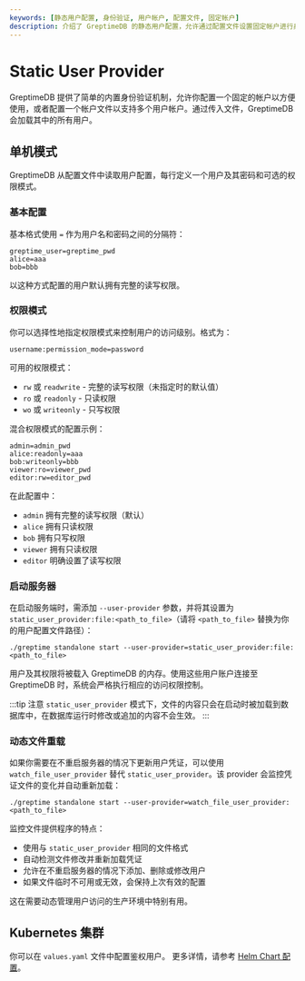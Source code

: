 ```yaml
---
keywords: [静态用户配置, 身份验证, 用户帐户, 配置文件, 固定帐户]
description: 介绍了 GreptimeDB 的静态用户配置，允许通过配置文件设置固定帐户进行身份验证。
---
```


# Static User Provider

GreptimeDB 提供了简单的内置身份验证机制，允许你配置一个固定的帐户以方便使用，或者配置一个帐户文件以支持多个用户帐户。通过传入文件，GreptimeDB 会加载其中的所有用户。

## 单机模式

GreptimeDB 从配置文件中读取用户配置，每行定义一个用户及其密码和可选的权限模式。

### 基本配置

基本格式使用 `=` 作为用户名和密码之间的分隔符：

```
greptime_user=greptime_pwd
alice=aaa
bob=bbb
```

以这种方式配置的用户默认拥有完整的读写权限。

### 权限模式

你可以选择性地指定权限模式来控制用户的访问级别。格式为：

```
username:permission_mode=password
```

可用的权限模式：
- `rw` 或 `readwrite` - 完整的读写权限（未指定时的默认值）
- `ro` 或 `readonly` - 只读权限
- `wo` 或 `writeonly` - 只写权限

混合权限模式的配置示例：

```
admin=admin_pwd
alice:readonly=aaa
bob:writeonly=bbb
viewer:ro=viewer_pwd
editor:rw=editor_pwd
```

在此配置中：
- `admin` 拥有完整的读写权限（默认）
- `alice` 拥有只读权限
- `bob` 拥有只写权限
- `viewer` 拥有只读权限
- `editor` 明确设置了读写权限

### 启动服务器

在启动服务端时，需添加 `--user-provider` 参数，并将其设置为 `static_user_provider:file:<path_to_file>`（请将 `<path_to_file>` 替换为你的用户配置文件路径）：

```shell
./greptime standalone start --user-provider=static_user_provider:file:<path_to_file>
```

用户及其权限将被载入 GreptimeDB 的内存。使用这些用户账户连接至 GreptimeDB 时，系统会严格执行相应的访问权限控制。

:::tip 注意
`static_user_provider` 模式下，文件的内容只会在启动时被加载到数据库中，在数据库运行时修改或追加的内容不会生效。
:::

### 动态文件重载

如果你需要在不重启服务器的情况下更新用户凭证，可以使用 `watch_file_user_provider` 替代 `static_user_provider`。该 provider 会监控凭证文件的变化并自动重新加载：

```shell
./greptime standalone start --user-provider=watch_file_user_provider:<path_to_file>
```

监控文件提供程序的特点：
- 使用与 `static_user_provider` 相同的文件格式
- 自动检测文件修改并重新加载凭证
- 允许在不重启服务器的情况下添加、删除或修改用户
- 如果文件临时不可用或无效，会保持上次有效的配置

这在需要动态管理用户访问的生产环境中特别有用。

## Kubernetes 集群

你可以在 `values.yaml` 文件中配置鉴权用户。
更多详情，请参考 [Helm Chart 配置](/user-guide/deployments-administration/deploy-on-kubernetes/common-helm-chart-configurations.md#鉴权配置)。

